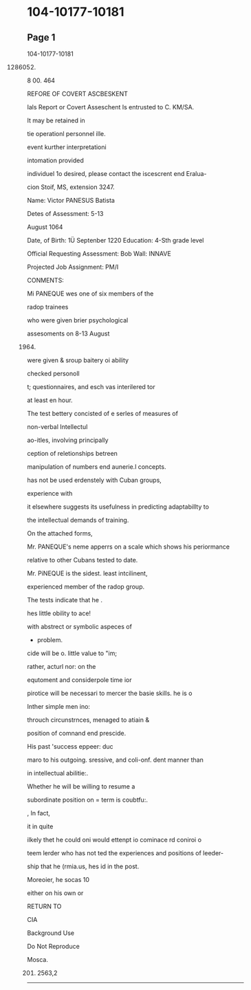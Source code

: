 # 104-10177-10181

## Page 1

104-10177-10181

1286052.

8 00. 464

REFORE OF COVERT ASCBESKENT

Ials Report or Covert Asseschent Is entrusted to C. KM/SA.

It may be retained in

tie operationl personnel ille.

event kurther interpretationi

intomation provided

individuel 1o desired, please contact the iscescrent end Eralua-

cion Stoif, MS, extension 3247.

Name: Victor PANESUS Batista

Detes of Assessment: 5-13

August 1064

Date, of Birth: 1Ü Septenber 1220 Education: 4-Sth grade level

Official Requesting Assessment: Bob Wall: INNAVE

Projected Job Assignment: PM/I

CONMENTS:

Mi PANEQUE wes one of six members of the

radop trainees

who were given brier psychological

assesoments on 8-13 August

1964.

were given & sroup baitery oi ability

checked personoll

t; questionnaires, and esch vas interilered tor

at least en hour.

The test bettery concisted of e serles of measures of

non-verbal Intellectul

ao-itles, involving principally

ception of reletionships betreen

manipulation of numbers end aunerie.l concepts.

has not be used erdenstely with Cuban groups,

experience with

it elsewhere suggests its usefulness in predicting adaptabillty to

the intellectual demands of training.

On the attached forms,

Mr. PANEQUE's neme apperrs on a scale which shows his periormance

relative to other Cubans tested to date.

Mr. PiNEQUE is the sidest. least intcilinent,

experienced member of the radop group.

The tests indicate that he .

hes little obility to ace!

with abstrect or symbolic aspeces of

* problem.

cide will be o. little value to "im;

rather, acturl nor: on the

equtoment and considerpole time ior

pirotice will be necessari to mercer the basie skills. he is o

Inther simple men ino:

throuch circunstrnces, menaged to atiain &

position of comnand end prescide.

His past 'success eppeer: duc

maro to his outgoing. sressive, and coli-onf. dent manner than

in intellectual abilitie:.

Whether he will be willing to resume a

subordinate position on = term is coubtfu:.

, In fact,

it in quite

ilkely thet he could oni would ettenpt io cominace rd coniroi o

teem lerder who has not ted the experiences and positions of leeder-

ship that he (rmia.us, hes id in the post.

Moreoier, he socas 10

either on his own or

RETURN TO

CIA

Background Use

Do Not Reproduce

Mosca.

201. 2563,2

---

